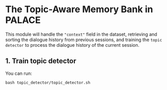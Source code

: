 # The Topic-Aware Memory Bank in PALACE

This module will handle the `"context"` field in the dataset, retrieving and sorting the dialogue history from previous sessions, and training the `topic detector` to process the dialogue history of the current session.

## 1. Train topic detector

You can run:

`bash topic_detector/topic_detector.sh`
